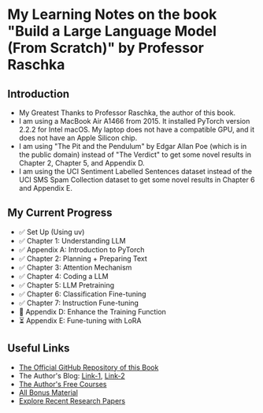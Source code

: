 # My Learning Notes on the book "Build a Large Language Model (From Scratch)" by Professor Raschka

## Introduction
- My Greatest Thanks to Professor Raschka, the author of this book.
- I am using a MacBook Air A1466 from 2015. It installed PyTorch version 2.2.2 for Intel macOS. My laptop does not have a compatible GPU, and it does not have an Apple Silicon chip.
- I am using "The Pit and the Pendulum" by Edgar Allan Poe (which is in the public domain) instead of "The Verdict" to get some novel results in Chapter 2, Chapter 5, and Appendix D.
- I am using the UCI Sentiment Labelled Sentences dataset instead of the UCI SMS Spam Collection dataset to get some novel results in Chapter 6 and Appendix E.

## My Current Progress
- ✅ Set Up (Using uv)
- ✅ Chapter 1: Understanding LLM
- ✅ Appendix A: Introduction to PyTorch
- ✅ Chapter 2: Planning + Preparing Text
- ✅ Chapter 3: Attention Mechanism
- ✅ Chapter 4: Coding a LLM
- ✅ Chapter 5: LLM Pretraining
- ✅ Chapter 6: Classification Fine-tuning
- ✅ Chapter 7: Instruction Fune-tuning
- 🧠 Appendix D: Enhance the Training Function
- ⏳ Appendix E: Fune-tuning with LoRA

## Useful Links
- [The Official GitHub Repository of this Book](https://github.com/rasbt/LLMs-from-scratch)
- The Author's Blog: [Link-1](https://magazine.sebastianraschka.com/), [Link-2](https://sebastianraschka.com/blog/)
- [The Author's Free Courses](https://sebastianraschka.com/teaching/)
- [All Bonus Material](https://github.com/rasbt/LLMs-from-scratch?tab=readme-ov-file#bonus-material)
- [Explore Recent Research Papers](https://arxiv.org/list/cs.LG/recent)
